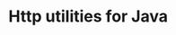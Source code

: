 <!-- Copyright Yahoo. Licensed under the terms of the Apache 2.0 license. See LICENSE in the project root. -->
# Http utilities for Java
